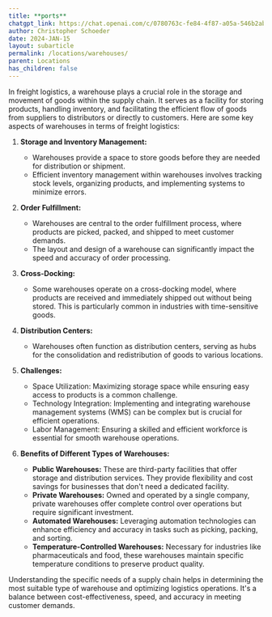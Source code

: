 ```yaml
---
title: **ports**
chatgpt_link: https://chat.openai.com/c/0780763c-fe84-4f87-a05a-546b2abe5816
author: Christopher Schoeder
date: 2024-JAN-15
layout: subarticle
permalink: /locations/warehouses/
parent: Locations
has_children: false
---
```



In freight logistics, a warehouse plays a crucial role in the storage and movement of goods within the supply chain. It serves as a facility for storing products, handling inventory, and facilitating the efficient flow of goods from suppliers to distributors or directly to customers. Here are some key aspects of warehouses in terms of freight logistics:

1. **Storage and Inventory Management:**
   - Warehouses provide a space to store goods before they are needed for distribution or shipment.
   - Efficient inventory management within warehouses involves tracking stock levels, organizing products, and implementing systems to minimize errors.

2. **Order Fulfillment:**
   - Warehouses are central to the order fulfillment process, where products are picked, packed, and shipped to meet customer demands.
   - The layout and design of a warehouse can significantly impact the speed and accuracy of order processing.

3. **Cross-Docking:**
   - Some warehouses operate on a cross-docking model, where products are received and immediately shipped out without being stored. This is particularly common in industries with time-sensitive goods.

4. **Distribution Centers:**
   - Warehouses often function as distribution centers, serving as hubs for the consolidation and redistribution of goods to various locations.

5. **Challenges:**
   - Space Utilization: Maximizing storage space while ensuring easy access to products is a common challenge.
   - Technology Integration: Implementing and integrating warehouse management systems (WMS) can be complex but is crucial for efficient operations.
   - Labor Management: Ensuring a skilled and efficient workforce is essential for smooth warehouse operations.

6. **Benefits of Different Types of Warehouses:**
   - **Public Warehouses:** These are third-party facilities that offer storage and distribution services. They provide flexibility and cost savings for businesses that don't need a dedicated facility.
   - **Private Warehouses:** Owned and operated by a single company, private warehouses offer complete control over operations but require significant investment.
   - **Automated Warehouses:** Leveraging automation technologies can enhance efficiency and accuracy in tasks such as picking, packing, and sorting.
   - **Temperature-Controlled Warehouses:** Necessary for industries like pharmaceuticals and food, these warehouses maintain specific temperature conditions to preserve product quality.

Understanding the specific needs of a supply chain helps in determining the most suitable type of warehouse and optimizing logistics operations. It's a balance between cost-effectiveness, speed, and accuracy in meeting customer demands.
